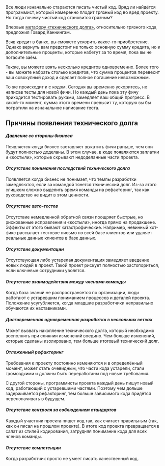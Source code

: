 Все люди изначально стараются писать чистый код. Вряд ли найдётся программист, который намеренно плодит грязный код во вред проекту. Но тогда почему чистый код становится грязным?

Впервые [метафору «технического долга»](http://wiki.c2.com/?WardExplainsDebtMetaphor), относительно грязного кода, предложил Говард Каннингэм.

Взяв кредит в банке, вы сможете ускорить какое-то приобретение. Однако вернуть вам предстоит не только основную сумму кредита, но и дополнительные проценты, которые набегут за то время, пока вы не погасите заём.

Также, вы можете взять несколько кредитов одновременно. Более того - вы можете набрать столько кредитов, что сумма процентов перевесит ваш совокупный доход и сделает полное погашение невозможным.

То же происходит и с кодом. Сегодня вы временно ускоритесь, не написав тесты для новой фичи. Но каждый день пока эту фичу приходится тестировать руками, замедляет ваш общий прогресс. В какой-то момент, сумма этого времени превысит ту, которую вы бы потратили на изначальное написание теста.

## Причины появления технического долга

#### *Давление со стороны бизнеса*
Появляется когда бизнес заставляет выкатить фичи раньше, чем они будут полностью доделаны. В этом случае, в коде появляются заплатки и «костыли», которые скрывают недоделанные части проекта.

#### *Отсутствие понимания последствий технического долга*
Появляется когда бизнес не понимает, что темпы разработки замедляются, если за командой тянется технический долг. Из-за этого слишком сложно выделить время команды на рефакторинг, так как руководство не видит в этом ценности.

#### *Отсутствие авто-тестов*
Отсутствие немедленной обратной связи поощряет быстрые, но рискованные исправления и «костыли», иногда прямо на продакшене. Эффекты от этого бывают катастрофические. Например, невинный хот-фикс рассылает тестовое письмо по всей базе клиентов или удаляет реальные данные клиентов в базе данных.

#### *Отсутствие документации*
Отсутствующая либо устарелая документация замедляет введение новых людей в проект. Такой проект рискует полностью застопориться, если ключевые сотрудники уволятся.

#### *Отсутствие взаимодействия между членами команды*
Когда база знаний не распространяется по организации, люди работают с устаревшим пониманием процессов и деталей проекта. Положение усугубляется, когда младшие разработчики неправильно обучаются их наставниками.

#### *Долговременная одновременная разработка в нескольких ветках*
Может вызвать накопление технического долга, который необходимо восполнить при слиянии изменений воедино. Чем больше изменений, которые сделаны изолировано, тем больше итоговый технический долг.

#### *Отложенный рефакторинг*
Требования к проекту постоянно изменяются и в определённый момент, может стать очевидным, что части кода устарели, стали громоздкими и должны быть переработаны под новые требования.

С другой стороны, программисты проекта каждый день пишут новый код, работающий с устаревшими частями. Поэтому чем дольше задерживается рефакторинг, тем больше зависимого кода придётся перелопачивать в будущем.

#### *Отсутствие контроля за соблюдением стандартов*
Каждый участник проекта пишет код так, как считает правильным (так, как он писал на прошлом проекте). В итоге код проекта превращается в салат из стилей кодирования, затрудняя понимание кода для всех членов команды.

#### *Отсутствие компетенции*
Когда разработчик просто не умеет писать качественный код.